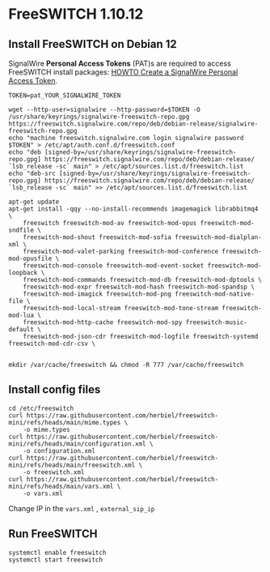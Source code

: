 # FreeSWITCH 1.10.12

## Install FreeSWITCH on Debian 12

SignalWire **Personal Access Tokens** (PAT)s are required to access FreeSWITCH install packages: [HOWTO Create a SignalWire Personal Access Token](https://freeswitch.org/confluence/display/FREESWITCH/HOWTO+Create+a+SignalWire+Personal+Access+Token).

	TOKEN=pat_YOUR_SIGNALWIRE_TOKEN

	wget --http-user=signalwire --http-password=$TOKEN -O /usr/share/keyrings/signalwire-freeswitch-repo.gpg https://freeswitch.signalwire.com/repo/deb/debian-release/signalwire-freeswitch-repo.gpg
	echo "machine freeswitch.signalwire.com login signalwire password $TOKEN" > /etc/apt/auth.conf.d/freeswitch.conf
	echo "deb [signed-by=/usr/share/keyrings/signalwire-freeswitch-repo.gpg] https://freeswitch.signalwire.com/repo/deb/debian-release/ `lsb_release -sc` main" > /etc/apt/sources.list.d/freeswitch.list
	echo "deb-src [signed-by=/usr/share/keyrings/signalwire-freeswitch-repo.gpg] https://freeswitch.signalwire.com/repo/deb/debian-release/ `lsb_release -sc` main" >> /etc/apt/sources.list.d/freeswitch.list

	apt-get update
	apt-get install -qqy --no-install-recommends imagemagick librabbitmq4 \
		freeswitch freeswitch-mod-av freeswitch-mod-opus freeswitch-mod-sndfile \
		freeswitch-mod-shout freeswitch-mod-sofia freeswitch-mod-dialplan-xml \
		freeswitch-mod-valet-parking freeswitch-mod-conference freeswitch-mod-opusfile \
		freeswitch-mod-console freeswitch-mod-event-socket freeswitch-mod-loopback \
		freeswitch-mod-commands freeswitch-mod-db freeswitch-mod-dptools \
		freeswitch-mod-expr freeswitch-mod-hash freeswitch-mod-spandsp \
		freeswitch-mod-imagick freeswitch-mod-png freeswitch-mod-native-file \
		freeswitch-mod-local-stream freeswitch-mod-tone-stream freeswitch-mod-lua \
		freeswitch-mod-http-cache freeswitch-mod-spy freeswitch-music-default \
		freeswitch-mod-json-cdr freeswitch-mod-logfile freeswitch-systemd freeswitch-mod-cdr-csv \


	mkdir /var/cache/freeswitch && chmod -R 777 /var/cache/freeswitch

## Install config files

    cd /etc/freeswitch
    curl https://raw.githubusercontent.com/herbiel/freeswitch-mini/refs/heads/main/mime.types \
        -o mime.types
    curl https://raw.githubusercontent.com/herbiel/freeswitch-mini/refs/heads/main/configuration.xml \
        -o configuration.xml
    curl https://raw.githubusercontent.com/herbiel/freeswitch-mini/refs/heads/main/freeswitch.xml \
        -o freeswitch.xml
    curl https://raw.githubusercontent.com/herbiel/freeswitch-mini/refs/heads/main/vars.xml \
        -o vars.xml

Change IP in the `vars.xml` , `external_sip_ip` 

## Run FreeSWITCH

    systemctl enable freeswitch
    systemctl start freeswitch


